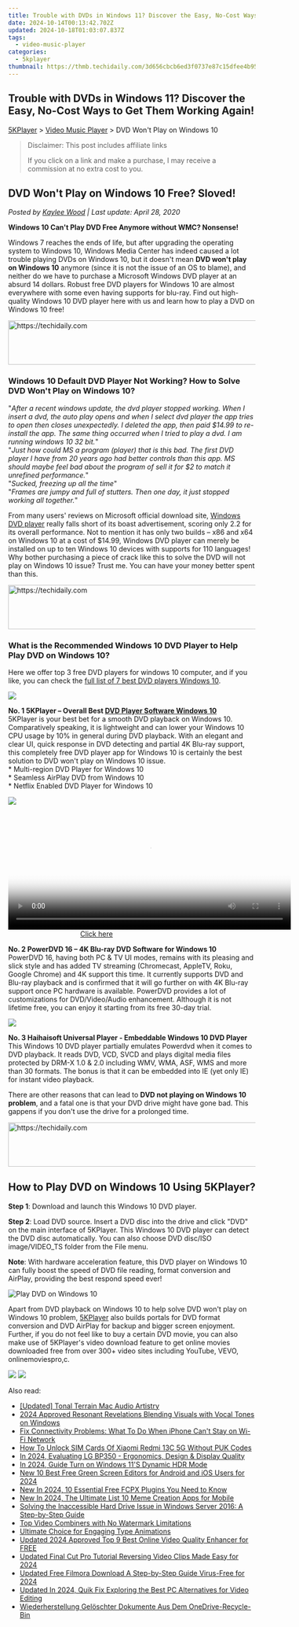 ```yaml
---
title: Trouble with DVDs in Windows 11? Discover the Easy, No-Cost Ways to Get Them Working Again!
date: 2024-10-14T00:13:42.702Z
updated: 2024-10-18T01:03:07.837Z
tags:
  - video-music-player
categories:
  - 5kplayer
thumbnail: https://thmb.techidaily.com/3d656cbcb6ed3f0737e87c15dfee4b95bfd8fca2d1ffd5bcbe3ae82b87b12f89.jpg
---
```


## Trouble with DVDs in Windows 11? Discover the Easy, No-Cost Ways to Get Them Working Again!

[5KPlayer](https://tools.techidaily.com/5kplayer/products/) \> [Video Music Player](https://tools.techidaily.com/5kplayer/video-music-player/) \> DVD Won't Play on Windows 10

>  Disclaimer: This post includes affiliate links
>
>  If you click on a link and make a purchase, I may receive a commission at no extra cost to you.
>

## DVD Won't Play on Windows 10 Free? Sloved!

 _Posted by [Kaylee Wood](https://www.quora.com/profile/Amanda-Hu-21) | Last update: April 28, 2020_

**Windows 10 Can't Play DVD Free Anymore without WMC? Nonsense!**

Windows 7 reaches the ends of life, but after upgrading the operating system to Windows 10, Windows Media Center has indeed caused a lot trouble playing DVDs on Windows 10, but it doesn't mean **DVD won't play on Windows 10** anymore (since it is not the issue of an OS to blame), and neither do we have to purchase a Microsoft Windows DVD player at an absurd 14 dollars. Robust free DVD players for Windows 10 are almost everywhere with some even having supports for blu-ray. Find out high-quality Windows 10 DVD player here with us and learn how to play a DVD on Windows 10 free!

<!-- affiliate ads begin -->
<a href="https://unicoeye.pxf.io/c/5597632/2134491/18498" target="_top" id="2134491">
  <img src="//a.impactradius-go.com/display-ad/18498-2134491" border="0" alt="https://techidaily.com" width="728" height="90"/>
</a>
<img height="0" width="0" src="https://unicoeye.pxf.io/i/5597632/2134491/18498" style="position:absolute;visibility:hidden;" border="0" />
<!-- affiliate ads end -->

### Windows 10 Default DVD Player Not Working? How to Solve DVD Won't Play on Windows 10?

"_After a recent windows update, the dvd player stopped working. When I insert a dvd, the auto play opens and when I select dvd player the app tries to open then closes unexpectedly. I deleted the app, then paid $14.99 to re-install the app. The same thing occurred when I tried to play a dvd. I am running windows 10 32 bit._"  
"_Just how could MS a program (player) that is this bad. The first DVD player I have from 20 years ago had better controls than this app. MS should maybe feel bad about the program of sell it for $2 to match it unrefined performance._"  
"_Sucked, freezing up all the time_"  
"_Frames are jumpy and full of stutters. Then one day, it just stopped working all together._"

From many users' reviews on Microsoft official download site, [Windows DVD player](https://tools.techidaily.com/5kplayer/video-music-player/) really falls short of its boast advertisement, scoring only 2.2 for its overall performance. Not to mention it has only two builds – x86 and x64 on Windows 10 at a cost of $14.99, Windows DVD player can merely be installed on up to ten Windows 10 devices with supports for 110 languages! Why bother purchasing a piece of crack like this to solve the DVD will not play on Windows 10 issue? Trust me. You can have your money better spent than this. 

<!-- affiliate ads begin -->
<a href="https://appsumo.8odi.net/c/5597632/2132161/7443" target="_top" id="2132161">
  <img src="//a.impactradius-go.com/display-ad/7443-2132161" border="0" alt="https://techidaily.com" width="728" height="90"/>
</a>
<img height="0" width="0" src="https://appsumo.8odi.net/i/5597632/2132161/7443" style="position:absolute;visibility:hidden;" border="0" />
<!-- affiliate ads end -->

### What is the Recommended Windows 10 DVD Player to Help Play DVD on Windows 10?

Here we offer top 3 free DVD players for windows 10 computer, and if you like, you can check the [full list of 7 best DVD players Windows 10](https://tools.techidaily.com/5kplayer/video-music-player/). 

![](https://www.5kplayer.com/video-music-player/img/5kplayer-logo.png)

**No. 1 5KPlayer – Overall Best [DVD Player Software Windows 10](https://tools.techidaily.com/5kplayer/video-music-player/)**  
5KPlayer is your best bet for a smooth DVD playback on Windows 10\. Comparatively speaking, it is lightweight and can lower your Windows 10 CPU usage by 10% in general during DVD playback. With an elegant and clear UI, quick response in DVD detecting and partial 4K Blu-ray support, this completely free DVD player app for Windows 10 is certainly the best solution to DVD won't play on Windows 10 issue.  
\* Multi-region DVD Player for Windows 10  
\* Seamless AirPlay DVD from Windows 10  
\* Netflix Enabled DVD Player for Windows 10

![](https://www.5kplayer.com/video-music-player/img/powerdvd-170.jpg) 

<!-- affiliate ads begin -->
<span id="1993645">
					<video width="576" height="240" style="cursor:pointer"
           poster="//a.impactradius-go.com/display-clicktoplayimage/1993645.png"
           onclick="if(!this.playClicked){this.play();this.setAttribute('controls',true);this.playClicked=true;}">
	   <source src="//a.impactradius-go.com/display-ad/22993-1993645">
	   <img src="//a.impactradius-go.com/display-clicktoplayimage/1993645.png" style="border: none; height: 100%; width: 100%; object-fit: contain">
	</video>
	<div style="width:360px;text-align:center"><a href="javascript:window.open(decodeURIComponent('https%3A%2F%2Fhomestyler.sjv.io%2Fc%2F5597632%2F1993645%2F22993'), '_blank');void(0);">Click here</a></div>
</span>
<img height="0" width="0" src="https://imp.pxf.io/i/5597632/1993645/22993" style="position:absolute;visibility:hidden;" border="0" />
<!-- affiliate ads end -->

**No. 2 PowerDVD 16 – 4K Blu-ray DVD Software for Windows 10**  
PowerDVD 16, having both PC & TV UI modes, remains with its pleasing and slick style and has added TV streaming (Chromecast, AppleTV, Roku, Google Chrome) and 4K support this time. It currently supports DVD and Blu-ray playback and is confirmed that it will go further on with 4K Blu-ray support once PC hardware is available. PowerDVD provides a lot of customizations for DVD/Video/Audio enhancement. Although it is not lifetime free, you can enjoy it starting from its free 30-day trial.

![](https://www.5kplayer.com/video-music-player/img/huplayer.jpg) 

**No. 3 Haihaisoft Universal Player - Embeddable Windows 10 DVD Player**  
This Windows 10 DVD player partially emulates Powerdvd when it comes to DVD playback. It reads DVD, VCD, SVCD and plays digital media files protected by DRM-X 1.0 & 2.0 including WMV, WMA, ASF, WMS and more than 30 formats. The bonus is that it can be embedded into IE (yet only IE) for instant video playback.

There are other reasons that can lead to **DVD not playing on Windows 10 problem**, and a fatal one is that your DVD drive might have gone bad. This gappens if you don't use the drive for a prolonged time.

<!-- affiliate ads begin -->
<a href="https://appsumo.8odi.net/c/5597632/2151894/7443" target="_top" id="2151894">
  <img src="//a.impactradius-go.com/display-ad/7443-2151894" border="0" alt="https://techidaily.com" width="728" height="90"/>
</a>
<img height="0" width="0" src="https://appsumo.8odi.net/i/5597632/2151894/7443" style="position:absolute;visibility:hidden;" border="0" />
<!-- affiliate ads end -->

## How to Play DVD on Windows 10 Using 5KPlayer?

**Step 1**: Download and launch this Windows 10 DVD player.

**Step 2**: Load DVD source. Insert a DVD disc into the drive and click "DVD" on the main interface of 5KPlayer. This Windows 10 DVD player can detect the DVD disc automatically. You can also choose DVD disc/ISO image/VIDEO\_TS folder from the File menu.

**Note**: With hardware acceleration feature, this DVD player on Windows 10 can fully boost the speed of DVD file reading, format conversion and AirPlay, providing the best respond speed ever!

![Play DVD on Windows 10](https://www.5kplayer.com/video-music-player/img/dvd-player.jpg)

Apart from DVD playback on Windows 10 to help solve DVD won't play on Windows 10 problem, [5KPlayer](https://tools.techidaily.com/5kplayer/video-music-player/) also builds portals for DVD format conversion and DVD AirPlay for backup and bigger screen enjoyment. Further, if you do not feel like to buy a certain DVD movie, you can also make use of 5KPlayer's video download feature to get online movies downloaded free from over 300+ video sites including YouTube, VEVO, onlinemoviespro,c.

[![](https://www.5kplayer.com/video-music-player/../button/freedownwhitewin.png)](https://tools.techidaily.com/5kplayer/products/) [![](https://www.5kplayer.com/video-music-player/../button/freedownbackmac.png)](https://tools.techidaily.com/5kplayer/products/)

<ins class="adsbygoogle"
     style="display:block"
     data-ad-format="autorelaxed"
     data-ad-client="ca-pub-7571918770474297"
     data-ad-slot="1223367746"></ins>

<ins class="adsbygoogle"
     style="display:block"
     data-ad-client="ca-pub-7571918770474297"
     data-ad-slot="8358498916"
     data-ad-format="auto"
     data-full-width-responsive="true"></ins>

<span class="atpl-alsoreadstyle">Also read:</span>
<div><ul>
<li><a href="https://on-screen-recording.techidaily.com/updated-tonal-terrain-mac-audio-artistry/"><u>[Updated] Tonal Terrain Mac Audio Artistry</u></a></li>
<li><a href="https://extra-support.techidaily.com/2024-approved-resonant-revelations-blending-visuals-with-vocal-tones-on-windows/"><u>2024 Approved Resonant Revelations Blending Visuals with Vocal Tones on Windows</u></a></li>
<li><a href="https://fox-that.techidaily.com/fix-connectivity-problems-what-to-do-when-iphone-cant-stay-on-wi-fi-network/"><u>Fix Connectivity Problems: What To Do When iPhone Can't Stay on Wi-Fi Network</u></a></li>
<li><a href="https://sim-unlock.techidaily.com/how-to-unlock-sim-cards-of-xiaomi-redmi-13c-5g-without-puk-codes-by-drfone-android/"><u>How To Unlock SIM Cards Of Xiaomi Redmi 13C 5G Without PUK Codes</u></a></li>
<li><a href="https://some-techniques.techidaily.com/in-2024-evaluating-lg-bp350-ergonomics-design-and-display-quality/"><u>In 2024, Evaluating LG BP350 - Ergonomics, Design & Display Quality</u></a></li>
<li><a href="https://fox-links.techidaily.com/in-2024-guide-turn-on-windows-11s-dynamic-hdr-mode/"><u>In 2024, Guide Turn on Windows 11'S Dynamic HDR Mode</u></a></li>
<li><a href="https://video-ai-editor.techidaily.com/new-10-best-free-green-screen-editors-for-android-and-ios-users-for-2024/"><u>New 10 Best Free Green Screen Editors for Android and iOS Users for 2024</u></a></li>
<li><a href="https://video-ai-editor.techidaily.com/new-in-2024-10-essential-free-fcpx-plugins-you-need-to-know/"><u>New In 2024, 10 Essential Free FCPX Plugins You Need to Know</u></a></li>
<li><a href="https://video-ai-editor.techidaily.com/new-in-2024-the-ultimate-list-10-meme-creation-apps-for-mobile/"><u>New In 2024, The Ultimate List 10 Meme Creation Apps for Mobile</u></a></li>
<li><a href="https://win-manuals.techidaily.com/solving-the-inaccessible-hard-drive-issue-in-windows-server-2016-a-step-by-step-guide/"><u>Solving the Inaccessible Hard Drive Issue in Windows Server 2016: A Step-by-Step Guide</u></a></li>
<li><a href="https://video-ai-editor.techidaily.com/top-video-combiners-with-no-watermark-limitations/"><u>Top Video Combiners with No Watermark Limitations</u></a></li>
<li><a href="https://extra-tips.techidaily.com/ultimate-choice-for-engaging-type-animations/"><u>Ultimate Choice for Engaging Type Animations</u></a></li>
<li><a href="https://video-ai-editor.techidaily.com/updated-2024-approved-top-9-best-online-video-quality-enhancer-for-free/"><u>Updated 2024 Approved Top 9 Best Online Video Quality Enhancer for FREE</u></a></li>
<li><a href="https://video-ai-editor.techidaily.com/updated-final-cut-pro-tutorial-reversing-video-clips-made-easy-for-2024/"><u>Updated Final Cut Pro Tutorial Reversing Video Clips Made Easy for 2024</u></a></li>
<li><a href="https://video-ai-editor.techidaily.com/updated-free-filmora-download-a-step-by-step-guide-virus-free-for-2024/"><u>Updated Free Filmora Download A Step-by-Step Guide Virus-Free for 2024</u></a></li>
<li><a href="https://video-ai-editor.techidaily.com/updated-in-2024-quik-fix-exploring-the-best-pc-alternatives-for-video-editing/"><u>Updated In 2024, Quik Fix Exploring the Best PC Alternatives for Video Editing</u></a></li>
<li><a href="https://discover-exclusive.techidaily.com/wiederherstellung-geloschter-dokumente-aus-dem-onedrive-recycle-bin/"><u>Wiederherstellung Gelöschter Dokumente Aus Dem OneDrive-Recycle-Bin</u></a></li>
</ul></div>


